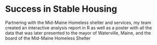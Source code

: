 # Success in Stable Housing
 Partnering with the Mid-Maine Homeless shelter and services, my team created an interactive analysis report in R as well as a poster with all the data that was later presented to the mayor of Waterville, Maine, and the board of the Mid-Maine Homeless Shelter
